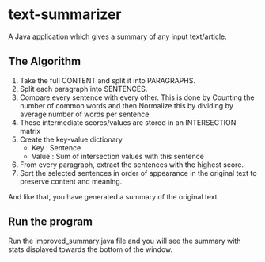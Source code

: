 # text-summarizer
A Java application which gives a summary of any input text/article.

## The Algorithm
1. Take the full CONTENT and split it into PARAGRAPHS. 
2. Split each paragraph into SENTENCES. 
3. Compare every sentence with every other. This is done by Counting the number of common words and then Normalize this by dividing by average number of words per sentence
4. These intermediate scores/values are stored in an INTERSECTION matrix
5. Create the key-value dictionary
	- Key : Sentence
	- Value : Sum of intersection values with this sentence
6. From every paragraph, extract the sentences  with the highest score.
7. Sort the selected sentences in order of appearance in the original text to preserve content and meaning.

And like that, you have generated a summary of the original text.

## Run the program
Run the improved_summary.java file and you will see the summary with stats displayed towards the bottom of the window.
